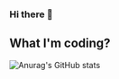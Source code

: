 ### Hi there 👋

## What I'm coding?

![Anurag's GitHub stats](https://github-readme-stats.vercel.app/api?username=GilEducbank&show_icons=true&theme=transparent)
